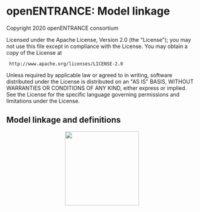 # openENTRANCE: Model linkage

Copyright 2020 openENTRANCE consortium

   Licensed under the Apache License, Version 2.0 (the "License");
   you may not use this file except in compliance with the License.
   You may obtain a copy of the License at

     http://www.apache.org/licenses/LICENSE-2.0

   Unless required by applicable law or agreed to in writing, software
   distributed under the License is distributed on an "AS IS" BASIS,
   WITHOUT WARRANTIES OR CONDITIONS OF ANY KIND, either express or implied.
   See the License for the specific language governing permissions and
   limitations under the License.

## Model linkage and definitions

<p align="center">
  <img width="195" height="195" src="https://github.com/openENTRANCE/linkages/blob/master/assets/Models.png">
</p>
